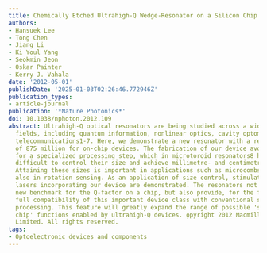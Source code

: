 ```yaml
---
title: Chemically Etched Ultrahigh-Q Wedge-Resonator on a Silicon Chip
authors:
- Hansuek Lee
- Tong Chen
- Jiang Li
- Ki Youl Yang
- Seokmin Jeon
- Oskar Painter
- Kerry J. Vahala
date: '2012-05-01'
publishDate: '2025-01-03T02:26:46.772946Z'
publication_types:
- article-journal
publication: '*Nature Photonics*'
doi: 10.1038/nphoton.2012.109
abstract: Ultrahigh-Q optical resonators are being studied across a wide range of
  fields, including quantum information, nonlinear optics, cavity optomechanics and
  telecommunications1-7. Here, we demonstrate a new resonator with a record Q-factor
  of 875 million for on-chip devices. The fabrication of our device avoids the requirement
  for a specialized processing step, which in microtoroid resonators8 has made it
  difficult to control their size and achieve millimetre- and centimetre-scale diameters.
  Attaining these sizes is important in applications such as microcombs and potentially
  also in rotation sensing. As an application of size control, stimulated Brillouin
  lasers incorporating our device are demonstrated. The resonators not only set a
  new benchmark for the Q-factor on a chip, but also provide, for the first time,
  full compatibility of this important device class with conventional semiconductor
  processing. This feature will greatly expand the range of possible 'system on a
  chip' functions enabled by ultrahigh-Q devices. o̧pyright 2012 Macmillan Publishers
  Limited. All rights reserved.
tags:
- Optoelectronic devices and components
---
```

